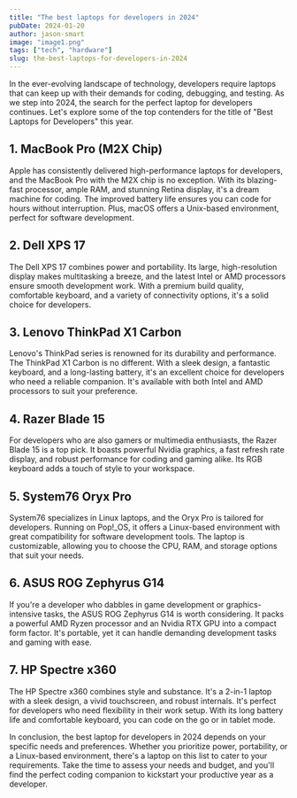 ```yaml
---
title: "The best laptops for developers in 2024"
pubDate: 2024-01-20
author: jason-smart
image: "image1.png"
tags: ["tech", "hardware"]
slug: the-best-laptops-for-developers-in-2024
---
```


In the ever-evolving landscape of technology, developers require laptops that can keep up with their demands for coding, debugging, and testing. As we step into 2024, the search for the perfect laptop for developers continues. Let's explore some of the top contenders for the title of "Best Laptops for Developers" this year.

## 1. MacBook Pro (M2X Chip)

Apple has consistently delivered high-performance laptops for developers, and the MacBook Pro with the M2X chip is no exception. With its blazing-fast processor, ample RAM, and stunning Retina display, it's a dream machine for coding. The improved battery life ensures you can code for hours without interruption. Plus, macOS offers a Unix-based environment, perfect for software development.

## 2. Dell XPS 17

The Dell XPS 17 combines power and portability. Its large, high-resolution display makes multitasking a breeze, and the latest Intel or AMD processors ensure smooth development work. With a premium build quality, comfortable keyboard, and a variety of connectivity options, it's a solid choice for developers.

## 3. Lenovo ThinkPad X1 Carbon

Lenovo's ThinkPad series is renowned for its durability and performance. The ThinkPad X1 Carbon is no different. With a sleek design, a fantastic keyboard, and a long-lasting battery, it's an excellent choice for developers who need a reliable companion. It's available with both Intel and AMD processors to suit your preference.

## 4. Razer Blade 15

For developers who are also gamers or multimedia enthusiasts, the Razer Blade 15 is a top pick. It boasts powerful Nvidia graphics, a fast refresh rate display, and robust performance for coding and gaming alike. Its RGB keyboard adds a touch of style to your workspace.

## 5. System76 Oryx Pro

System76 specializes in Linux laptops, and the Oryx Pro is tailored for developers. Running on Pop!\_OS, it offers a Linux-based environment with great compatibility for software development tools. The laptop is customizable, allowing you to choose the CPU, RAM, and storage options that suit your needs.

## 6. ASUS ROG Zephyrus G14

If you're a developer who dabbles in game development or graphics-intensive tasks, the ASUS ROG Zephyrus G14 is worth considering. It packs a powerful AMD Ryzen processor and an Nvidia RTX GPU into a compact form factor. It's portable, yet it can handle demanding development tasks and gaming with ease.

## 7. HP Spectre x360

The HP Spectre x360 combines style and substance. It's a 2-in-1 laptop with a sleek design, a vivid touchscreen, and robust internals. It's perfect for developers who need flexibility in their work setup. With its long battery life and comfortable keyboard, you can code on the go or in tablet mode.

In conclusion, the best laptop for developers in 2024 depends on your specific needs and preferences. Whether you prioritize power, portability, or a Linux-based environment, there's a laptop on this list to cater to your requirements. Take the time to assess your needs and budget, and you'll find the perfect coding companion to kickstart your productive year as a developer.
